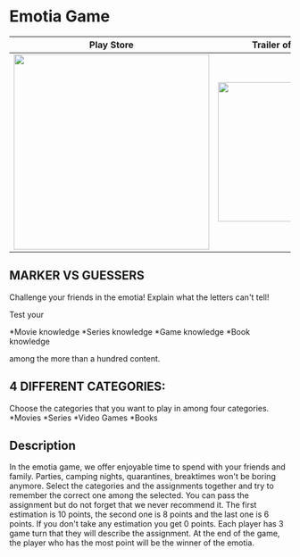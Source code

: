 # Emotia Game
 
 
 Play Store             |  Trailer of Emotia
:-------------------------:|:-------------------------:
<a href="https://play.google.com/store/apps/details?id=com.kaslica.emotia"> <img src="https://freeiconshop.com/wp-content/uploads/edd/google-play-badge-128x128.png" width="350"> </a>  |  <a href="https://youtu.be/lV4YY5EIFOI"> <img src="https://upload.wikimedia.org/wikipedia/commons/thumb/0/09/YouTube_full-color_icon_%282017%29.svg/800px-YouTube_full-color_icon_%282017%29.svg.png" width="250"> </a>
 
## MARKER VS GUESSERS
Challenge your friends in the emotia!
Explain what the letters can't tell!

Test your

*Movie knowledge
*Series knowledge
*Game knowledge
*Book knowledge

among the more than a hundred content.

## 4 DIFFERENT CATEGORIES:
Choose the categories that you want to play in among four categories.
*Movies
*Series
*Video Games
*Books

## Description

In the emotia game, we offer enjoyable time to spend with your friends and family. Parties, camping nights, quarantines, breaktimes won't be boring anymore. Select the categories and the assignments together and try to remember the correct one among the selected. You can pass the assignment but do not forget that we never recommend it. The first estimation is 10 points, the second one is 8 points and the last one is 6 points. If you don't take any estimation you get 0 points. Each player has 3 game turn that they will describe the assignment. At the end of the game, the player who has the most point will be the winner of the emotia.

